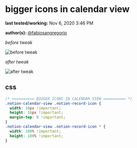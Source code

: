 # bigger icons in calendar view

**last tested/working:** Nov 6, 2020 3:46 PM

**author(s):** [@fabiosangregorio](https://github.com/fabiosangregorio)

_before tweak_

![before tweak](https://cdn.discordapp.com/attachments/767863068617080902/774259408817487882/unknown.png)

_after tweak_

![after tweak](https://cdn.discordapp.com/attachments/767863068617080902/774259527054786580/unknown.png)

## css

```css
/* ========== BIGGER ICONS IN CALENDAR VIEW ========== */
.notion-calendar-view .notion-record-icon {
  width: 16px !important;
  height: 16px !important;
  margin-top: 0 !important;
}
.notion-calendar-view .notion-record-icon * {
  width: 100% !important;
  height: 100% !important;
}
```
